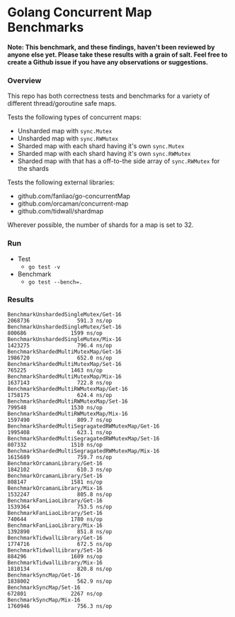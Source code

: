 # Golang Concurrent Map Benchmarks
**Note: This benchmark, and these findings, haven't been reviewed by anyone else yet. Please take these results with a grain of salt. Feel free to create a Github issue if you have any observations or suggestions.**

### Overview
This repo has both correctness tests and benchmarks for a variety of different thread/goroutine safe maps.

Tests the following types of concurrent maps:
* Unsharded map with `sync.Mutex`
* Unsharded map with `sync.RWMutex`
* Sharded map with each shard having it's own `sync.Mutex`
* Sharded map with each shard having it's own `sync.RWMutex`
* Sharded map with that has a off-to-the side array of `sync.RWMutex` for the shards

Tests the following external libraries:
* github.com/fanliao/go-concurrentMap
* github.com/orcaman/concurrent-map
* github.com/tidwall/shardmap

Wherever possible, the number of shards for a map is set to 32.

### Run
* Test
    * `go test -v`
* Benchmark
    * `go test --bench=.`

### Results
```
BenchmarkUnshardedSingleMutex/Get-16                             2068736               591.3 ns/op
BenchmarkUnshardedSingleMutex/Set-16                              800686              1599 ns/op
BenchmarkUnshardedSingleMutex/Mix-16                             1423275               796.4 ns/op
BenchmarkShardedMultiMutexMap/Get-16                             1986720               652.0 ns/op
BenchmarkShardedMultiMutexMap/Set-16                              765225              1463 ns/op
BenchmarkShardedMultiMutexMap/Mix-16                             1637143               722.8 ns/op
BenchmarkShardedMultiRWMutexMap/Get-16                           1758175               624.4 ns/op
BenchmarkShardedMultiRWMutexMap/Set-16                            799548              1530 ns/op
BenchmarkShardedMultiRWMutexMap/Mix-16                           1597490               809.7 ns/op
BenchmarkShardedMultiSegragatedRWMutexMap/Get-16                 1995408               623.1 ns/op
BenchmarkShardedMultiSegragatedRWMutexMap/Set-16                  807332              1510 ns/op
BenchmarkShardedMultiSegragatedRWMutexMap/Mix-16                 1615689               759.7 ns/op
BenchmarkOrcamanLibrary/Get-16                                   1842102               610.3 ns/op
BenchmarkOrcamanLibrary/Set-16                                    808147              1581 ns/op
BenchmarkOrcamanLibrary/Mix-16                                   1532247               805.8 ns/op
BenchmarkFanLiaoLibrary/Get-16                                   1539364               753.5 ns/op
BenchmarkFanLiaoLibrary/Set-16                                    740644              1780 ns/op
BenchmarkFanLiaoLibrary/Mix-16                                   1392890               851.8 ns/op
BenchmarkTidwallLibrary/Get-16                                   1774716               672.5 ns/op
BenchmarkTidwallLibrary/Set-16                                    884296              1609 ns/op
BenchmarkTidwallLibrary/Mix-16                                   1810134               820.8 ns/op
BenchmarkSyncMap/Get-16                                          1838002               562.9 ns/op
BenchmarkSyncMap/Set-16                                           672801              2267 ns/op
BenchmarkSyncMap/Mix-16                                          1760946               756.3 ns/op
```